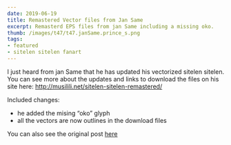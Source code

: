 ```yaml
---
date: 2019-06-19
title: Remastered Vector files from Jan Same
excerpt: Remasterd EPS files from jan Same including a missing oko.
thumb: /images/t47/t47.janSame.prince_s.png
tags:
- featured
- sitelen sitelen fanart
---
```


I just heard from jan Same that he has updated his vectorized sitelen sitelen. You can see more about the updates and links to download the files on his site here: http://musilili.net/sitelen-sitelen-remastered/

Included changes:

- he added the mising “oko” glyph
- all the vectors are now outlines in the download files

You can also see the original post [here](/2015/jan-same-vectorized-sitelen/)

